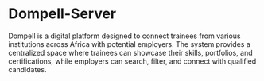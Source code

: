 # Dompell-Server
 Dompell is a digital platform designed to connect trainees from various institutions across Africa with potential employers. The system provides a centralized space where trainees can showcase their skills, portfolios, and certifications, while employers can search, filter, and connect with qualified candidates.
